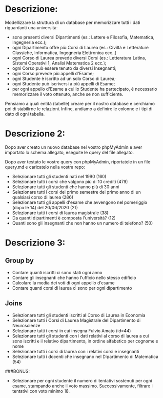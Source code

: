 # Descrizione: 

 Modellizzare la struttura di un database per memorizzare tutti i dati riguardanti una università:

- sono presenti diversi Dipartimenti (es.: Lettere e Filosofia, Matematica, Ingegneria ecc.);
- ogni Dipartimento offre più Corsi di Laurea (es.: Civiltà e Letterature Classiche, Informatica, Ingegneria Elettronica ecc..)
- ogni Corso di Laurea prevede diversi Corsi (es.: Letteratura Latina, Sistemi Operativi 1, Analisi Matematica 2 ecc.);
- ogni Corso può essere tenuto da diversi Insegnanti;
- ogni Corso prevede più appelli d'Esame;
- ogni Studente è iscritto ad un solo Corso di Laurea;
- ogni Studente può iscriversi a più appelli di Esame;
- per ogni appello d'Esame a cui lo Studente ha partecipato, è necessario memorizzare il voto ottenuto, anche se non sufficiente.


Pensiamo a quali entità (tabelle) creare per il nostro database e cerchiamo poi di stabilirne le relazioni. Infine, andiamo a definire le colonne e i tipi di dato di ogni tabella.

# Descrizione 2:

Dopo aver creato un nuovo database nel vostro phpMyAdmin e aver importato lo schema allegato, eseguite le query del file allegato.


Dopo aver testato le vostre query con phpMyAdmin, riportatele in un file query.md e caricatelo nella vostra repo: 

- Selezionare tutti gli studenti nati nel 1990 (160)
- Selezionare tutti i corsi che valgono più di 10 crediti (479)
- Selezionare tutti gli studenti che hanno più di 30 anni
- Selezionare tutti i corsi del primo semestre del primo anno di un qualsiasi corso di laurea (286)
- Selezionare tutti gli appelli d'esame che avvengono nel pomeriggio (dopo le 14) del 20/06/2020 (21)
- Selezionare tutti i corsi di laurea magistrale (38)
- Da quanti dipartimenti è composta l'università? (12)
- Quanti sono gli insegnanti che non hanno un numero di telefono? (50)

# Descrizione 3: 

## Group by
- Contare quanti iscritti ci sono stati ogni anno
- Contare gli insegnanti che hanno l'ufficio nello stesso edificio
- Calcolare la media dei voti di ogni appello d'esame
- Contare quanti corsi di laurea ci sono per ogni dipartimento


## Joins
 - Selezionare tutti gli studenti iscritti al Corso di Laurea in Economia
 - Selezionare tutti i Corsi di Laurea Magistrale del Dipartimento di Neuroscienze
 - Selezionare tutti i corsi in cui insegna Fulvio Amato (id=44)
 - Selezionare tutti gli studenti con i dati relativi al corso di laurea a cui sono iscritti e il relativo dipartimento, in ordine alfabetico per cognome e nome
 - Selezionare tutti i corsi di laurea con i relativi corsi e insegnanti
 - Selezionare tutti i docenti che insegnano nel Dipartimento di Matematica (54)

###BONUS:  

- Selezionare per ogni studente il numero di tentativi sostenuti per ogni esame, stampando anche il voto massimo. Successivamente, filtrare i tentativi con voto minimo 18.
